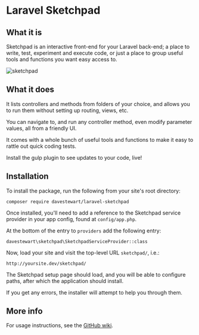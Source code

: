 # Laravel Sketchpad

## What it is

Sketchpad is an interactive front-end for your Laravel back-end; a place to write, test, experiment and execute code, or just a place to group useful tools and functions you want easy access to.

![sketchpad](https://cloud.githubusercontent.com/assets/132681/18911548/98d0acde-8575-11e6-8632-4297f850f5d3.png)

## What it does

It lists controllers and methods from folders of your choice, and allows you to run them without setting up routing, views, etc.

You can navigate to, and run any controller method, even modify parameter values, all from a friendly UI.

It comes with a whole bunch of useful tools and functions to make it easy to rattle out quick coding tests.

Install the gulp plugin to see updates to your code, live!

## Installation

To install the package, run the following from your site's root directory:

```
composer require davestewart/laravel-sketchpad
```

Once installed, you'll need to add a reference to the Sketchpad service provider in your app config, found at `config/app.php`.

At the bottom of the entry to `providers` add the following entry:

```
davestewart\sketchpad\SketchpadServiceProvider::class
```

Now, load your site and visit the top-level URL `sketchpad/`, i.e.:

```
http://yoursite.dev/sketchpad/
```

The Sketchpad setup page should load, and you will be able to configure paths, after which the application should install.

If you get any errors, the installer will attempt to help you through them.

## More info

For usage instructions, see the [GitHub wiki](https://github.com/davestewart/laravel-sketchpad/wiki).
